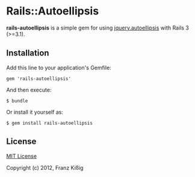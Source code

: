 # Rails::Autoellipsis

**rails-autoellipsis** is a simple gem for using [jquery.autoellipsis](https://github.com/pvdspek/jquery.autoellipsis) with Rails 3 (>=3.1).

## Installation

Add this line to your application's Gemfile:

    gem 'rails-autoellipsis'

And then execute:

    $ bundle

Or install it yourself as:

    $ gem install rails-autoellipsis

## License

[MIT License](http://www.opensource.org/licenses/mit-license.php)

Copyright (c) 2012, Franz Kißig
